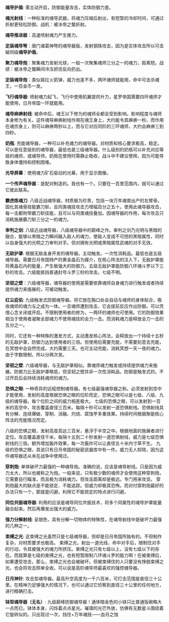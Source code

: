 **魂导护盾**: 需主动开启，防御能量攻击，实体防御力差。

**魂光射线**：一种标准的魂导武器，将魂力压缩后射出，有短暂的冷却时间，可通过折射更轻松防御。战机：被冰帝之螯折射。

**魂导推进器**：高速喷射魂力产生推力。

**定装魂导弩**：唐门诸葛神弩的魂导器版，发射钢珠攻击，因为是实体攻击所以可击破同级**魂导护盾**。

**聚力魂导炮**：聚集魂力发射光球，一般一次聚集魂师三分之一的魂力，距离短。战绩：被冰帝之螯瞬间冷冻抓住反向扔出。

**定装魂导炮**：类似肩扛火箭弹，威力也差不多，两环魂师就能用，命中可击杀魂王，一百金币一发。

**飞行魂导器**: 喷射魂力起飞，飞行中使用机翼提供升力，星罗帝国需要四环魂师才能使用，日月帝国一环就能用。

**魂导麻痹射线**: 被命中后，魂王以下修为的魂师全都会受到影响。影响程度与魂师本身修为有关。这件魂导麻痹射线作用在魂王身上，大约能令其麻痹一秒。而作用在魂宗身上，则可以麻痹两秒以上，而与它对应同阶的三环魂师，大约会麻痹三到四秒。

**奶瓶**: 充能魂导器，一种可以补充魂力的魂导器。对材质和核心要求极高，稳定。可以是任意级别的魂导器，最低也是三级魂导器。什么级别的奶瓶可以补充对应等级的魂师，或魂导师。奶瓶在使用时需静止吸收，战斗中不建议使用，因为可能导致身体僵持和控制困难。

**光导屏幕**：使用魂力矿石驱动的光幕，用于显示图像。

**一个传声魂导器**：是配对制造的。我也有一个。只要在一百里范围内，就可以通过它彼此联系。

**霸虎炼魂刀**: 八级近战魂导器，材质极为珍贵，包括一块万年魂兽出产的左臂骨。固化其魂骨技能霸刀斩，且同类魂技攻击力增幅百分之五十。使用此魂导器攻击，每一击都附带霸刀斩技能，且可以与同类魂技叠加。因魂导器的作用，每次攻击只消耗施展霸刀斩三分之一的魂力。

**审判之剑**: 八级近战魂导器，八级魂导器中的巅峰之作。审判之剑乃光明与黑暗的融合，能够以黑暗之力瞬间融入敌人的魂力，使敌人变成不可控的黑暗属性，同时以自身强大的光明之力审判对手。但对拥有光明或黑暗属性武魂的对手无效。

**无敌护罩**: 根据无敌金身开发的魂导器。主动触发。一次性消耗品。最低也是五级魂导器。需要日月帝国特产的黄金晶石为媒介，在核心阵法的注入下，无敌护罩能将黄晶石内的能量，产生极强大的防御力。五级无敌护罩能防御八环魂斗罗以下三秒的攻击。六级能抵挡普通封号斗罗三秒的攻击。七级不明。

**坚韧之壁**：六级魂导器，魂导器的使用是需要依靠魂师自身魂力进行触发或者持续提供魂力来施展的，可被动触发。

**红尘庇佑**: 九级触发式防御魂导器。将它放在胸口处会自动与魂师的身体贴合，吸收魂师的魂力与之成为一体。一旦魂师遭到攻击，它会提前反应作出防御。可以凭借心念关闭或开启。不限制使用者的修为，一两环的魂师也可使用。它的防御效果相当于使用者凝聚全部魂力不使用魂技的全力一击。而消耗魂力是释放全力一击的五分之一。

同时，它还有一种特殊的激发方式，主动激发核心阵法，会释放出一个持续十五秒的无敌护罩，防御力达到使用者的三倍。但使用后需要充能，不需要刻意去充能，在冥想中会自然完成，大约需要三天。也可主动充能，消耗冥想一天一夜的魂力。
由于字数限制，所以分两次发。

**坚韧之壁**: 六级魂导器，与无敌护罩相似。靠魂师魂力触发或持续提供魂力来施展。防御力比无敌护罩略低，但坚韧之壁并非一次性消耗品，防御是触发式的。不过开启后会持续消耗魂师的魂力。

**恐惧之眼**: 一种奇异的远程控制魂导器。有七级最强魂导器之称。必须发射到空中才能使用，发射的高度根据恐惧之眼的位阶而定，恐惧之眼可以是七级、八级、九级的魂导器。每个位阶之间的威力相差极大。
七级的恐惧之眼，可以发射到一百米的高空中，攻击覆盖直径三百米。每隔十秒可以发射一道恐惧射线。恐惧射线具有分解、连续爆破、穿制、消融、灼烧、腐蚀竽多重效果。持续时间根据聚能核心阵法的充能情况而定。

八级的恐惧之眼，发射高度高达三百米，悬浮于半空之中。根据地面的施展者进行定位。攻击覆盖直径千米，每隔十五到二十秒发射一道恐惧射线，威力是七级恐惧射线的三倍。额外增加轰炸效果，每一次轰炸可以让直径五十米内寸草不生。
九级的恐惧之眼，具说只有日月帝国的秘密武器库中有一件。威力无人知晓，因为这件魂导器还从未在战争中使用过。

**穿刺炮**: 单体破坏力最强的一种魂导炮。准确的说，应该是魂导射线。只是因为威力太大，所以也被称之为炮。一般来说，只有极少数的魂师才会使用这种穿刺炮，它需要自行瞄准，而且极为消耗魂力。但攻击距离却是极远。专门用来攻坚。
穿刺炮最大的缺点是不能锁定、不能追踪。但威力却极其恐怖。而对付穿刺炮最好的办法只有一个，那就是闪避。利用它不能锁定的特点进行闪避。

**同位共振魂导器**: 利用的应该是魂导同位共振技术，将多个同属性的魂导护罩能量融合起来。然后再爆发出强大的威力。

**强力分解射线**: 呈银色，具有分解一切物体的特殊性，在魂导射线中是破坏力最强的几种之一。

**束缚之光**: 这束缚之光虽然只是七级魂导器，但却是日月帝国所独有的。不但制作复杂，对材质要求也极高。
束缚之光，射出一道光线，命中对手后，限制住对手的行动，令其被强大的魂力所挤压。束缚之光只有七级以上，没有七级以下的存在。而就算是七级的束缚之光，也有短暂限制八环魂斗罗的能力啊！在被束缚后，如果遭受攻击，那么，束缚之光也会被破坏。但被束缚住的人只要没有挣脱束缚之光，也会将攻击照单全收。可以说是高阶魂导师最喜欢的强控魂导器。

**日月神针**: 攻击型魂导器。最高升空高度为一千六百米，可打击范围是直径三十公里。在精神力足够强大的情况下，也可以通过它侦察到直径三十公里的任何地方，进行精确打击。

**钵型魂导器（无名）**: 九级巅峰防御魂导器！通体暗金色的小钵只比普通饭碗略大一点而已。钵体本身，闪烁着点点星光。璀璨的光芒外放，仿佛有无数星斗围绕着它旋转似的。只出现过一次，挡住+万年魂技——血月之蚀